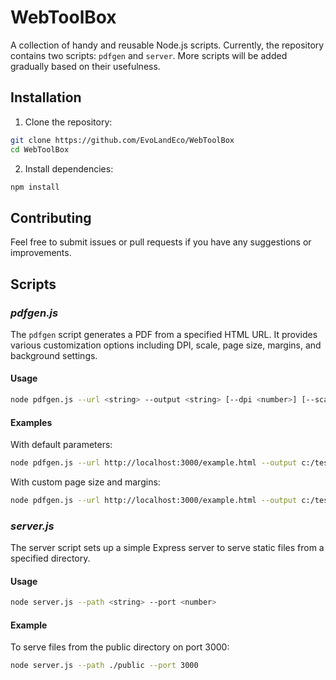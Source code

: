 # WebToolBox

A collection of handy and reusable Node.js scripts. Currently, the repository contains two scripts: `pdfgen` and `server`. More scripts will be added gradually based on their usefulness.

## Installation

1. Clone the repository:
```sh
git clone https://github.com/EvoLandEco/WebToolBox
cd WebToolBox
```

2. Install dependencies:
```sh
npm install
```

## Contributing
Feel free to submit issues or pull requests if you have any suggestions or improvements.

## Scripts

### *pdfgen.js*

The `pdfgen` script generates a PDF from a specified HTML URL. It provides various customization options including DPI, scale, page size, margins, and background settings.

#### Usage

```sh
node pdfgen.js --url <string> --output <string> [--dpi <number>] [--scale <number>] [--pageSize <string> | --width <number> --height <number>] [--top <number>] [--right <number>] [--bottom <number>] [--left <number>] [--no-background] [--no-margin]
```

#### Examples
With default parameters:
```sh
node pdfgen.js --url http://localhost:3000/example.html --output c:/test/test.pdf
```
With custom page size and margins:
```sh
node pdfgen.js --url http://localhost:3000/example.html --output c:/test/test.pdf --width 8.5 --height 11 --top 10 --right 10 --bottom 10 --left 10
```

### *server.js*
The server script sets up a simple Express server to serve static files from a specified directory.

#### Usage
```sh
node server.js --path <string> --port <number>
```

#### Example
To serve files from the public directory on port 3000:
```sh
node server.js --path ./public --port 3000
```
